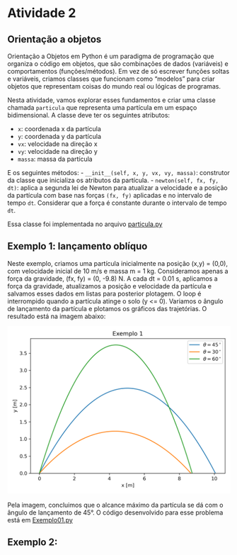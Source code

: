 # Atividade 2

## Orientação a objetos

Orientação a Objetos em Python é um paradigma de programação que organiza o código em objetos, que são combinações de dados (variáveis) e comportamentos (funções/métodos). Em vez de só escrever funções soltas e variáveis, criamos classes que funcionam como “modelos” para criar objetos que representam coisas do mundo real ou lógicas de programas.

Nesta atividade, vamos explorar esses fundamentos e criar uma classe chamada `particula` que representa uma partícula em um espaço bidimensional. A classe deve ter os seguintes atributos:
  - `x`: coordenada x da partícula
  - `y`: coordenada y da partícula
  - `vx`: velocidade na direção x
  - `vy`: velocidade na direção y
  - `massa`: massa da partícula

E os seguintes métodos:
    - `__init__(self, x, y, vx, vy, massa)`: construtor da classe que inicializa os atributos da partícula.
    - `newton(self, fx, fy, dt)`: aplica a segunda lei de Newton para atualizar a velocidade e a posição da partícula com base nas forças `(fx, fy)` aplicadas e no intervalo de tempo `dt`. Considerar que a força é constante durante o intervalo de tempo `dt`.

Essa classe foi implementada no arquivo [particula.py](particula.py)


## Exemplo 1: lançamento oblíquo

Neste exemplo, criamos uma partícula inicialmente na posição (x,y) = (0,0), com velocidade inicial de 10 m/s e massa m = 1 kg. Consideramos apenas a força da gravidade, (fx, fy) = (0, -9.8) N. A cada dt = 0.01 s, aplicamos a força da gravidade, atualizamos a posição e velocidade da partícula e salvamos esses dados em listas para posterior plotagem. O loop é interrompido quando a partícula atinge o solo (y <= 0). 
Variamos o ângulo de lançamento da partícula e plotamos os gráficos das trajetórias. O resultado está na imagem abaixo:

<img src="Exemplo1.png" width="600"/>

Pela imagem, concluimos que o alcance máximo da partícula se dá com o ângulo de lançamento de 45°. O código desenvolvido para esse problema está em [Exemplo01.py](Exemplo01.py)


## Exemplo 2: 